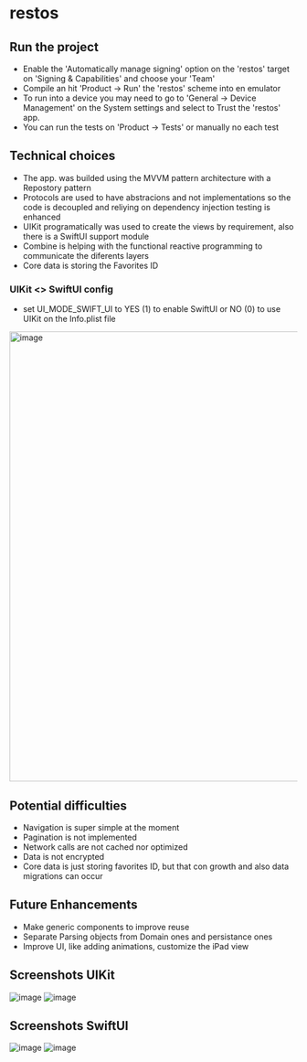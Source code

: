 # restos

## Run the project
- Enable the 'Automatically manage signing' option on the 'restos' target on 'Signing & Capabilities' and choose your 'Team'
- Compile an hit 'Product -> Run' the 'restos' scheme into en emulator
- To run into a device you may need to go to 'General -> Device Management' on the System settings and select to Trust the 'restos' app.
- You can run the tests on 'Product -> Tests' or manually no each test

## Technical choices
- The app. was builded using the MVVM pattern architecture with a Repostory pattern
- Protocols are used to have abstracions and not implementations so the code is decoupled and reliying on dependency injection testing is enhanced
- UIKit programatically was used to create the views by requirement, also there is a SwiftUI support module
- Combine is helping with the functional reactive programming to communicate the diferents layers
- Core data is storing the Favorites ID

### UIKit <> SwiftUI config
- set UI_MODE_SWIFT_UI to YES (1) to enable SwiftUI or NO (0) to use UIKit on the Info.plist file
<img width="787" alt="image" src="https://user-images.githubusercontent.com/759739/168874755-c97a18fd-eece-4cca-bc19-19c2516f2c71.png">

## Potential difficulties
- Navigation is super simple at the moment
- Pagination is not implemented
- Network calls are not cached nor optimized
- Data is not encrypted
- Core data is just storing favorites ID, but that con growth and also data migrations can occur

## Future Enhancements
- Make generic components to improve reuse
- Separate Parsing objects from Domain ones and persistance ones
- Improve UI, like adding animations, customize the iPad view

## Screenshots UIKit

![image](https://user-images.githubusercontent.com/759739/168875239-b2cdb199-6d44-4181-81ff-a1baf135f856.png)
![image](https://user-images.githubusercontent.com/759739/168874991-928f9c98-2dc2-4d5d-8618-316741798643.png)

## Screenshots SwiftUI

![image](https://user-images.githubusercontent.com/759739/168617211-f6005db6-fe7c-46d6-897e-9bd5c5670963.png)
![image](https://user-images.githubusercontent.com/759739/168617276-9bd1f270-3c9e-47ad-8b67-027eb93865c5.png)
